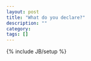 ```yaml
---
layout: post
title: "What do you declare?"
description: ""
category: 
tags: []
---
```

{% include JB/setup %}
